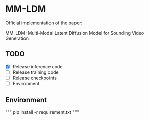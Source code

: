 # MM-LDM

Official implementation of the paper: 

MM-LDM: Multi-Modal Latent Diffusion Model for Sounding Video Generation

## TODO
- [x] Release inference code
- [ ] Release training code
- [ ] Release checkpoints
- [ ] Environment

## Environment

"""
pip install -r requirement.txt
"""
